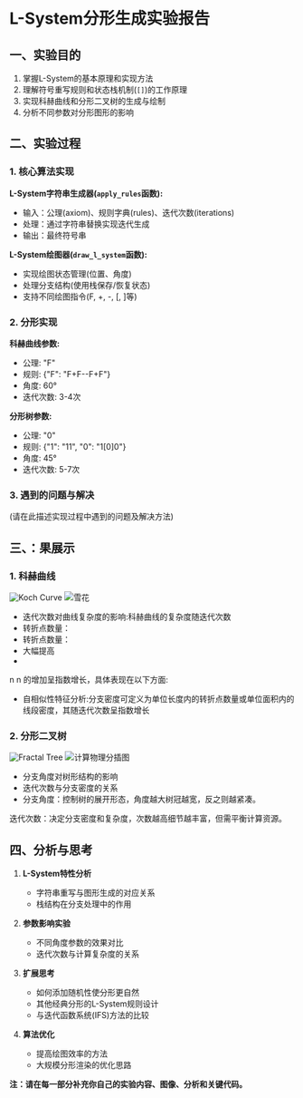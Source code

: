 # L-System分形生成实验报告

## 一、实验目的

1. 掌握L-System的基本原理和实现方法
2. 理解符号重写规则和状态栈机制(`[]`)的工作原理
3. 实现科赫曲线和分形二叉树的生成与绘制
4. 分析不同参数对分形图形的影响

## 二、实验过程

### 1. 核心算法实现

**L-System字符串生成器(`apply_rules`函数):**
- 输入：公理(axiom)、规则字典(rules)、迭代次数(iterations)
- 处理：通过字符串替换实现迭代生成
- 输出：最终符号串

**L-System绘图器(`draw_l_system`函数):**
- 实现绘图状态管理(位置、角度)
- 处理分支结构(使用栈保存/恢复状态)
- 支持不同绘图指令(F, +, -, [, ]等)

### 2. 分形实现

**科赫曲线参数:**
- 公理: "F"
- 规则: {"F": "F+F--F+F"}
- 角度: 60°
- 迭代次数: 3-4次

**分形树参数:**
- 公理: "0" 
- 规则: {"1": "11", "0": "1[0]0"}
- 角度: 45°
- 迭代次数: 5-7次

### 3. 遇到的问题与解决

(请在此描述实现过程中遇到的问题及解决方法)

## 三、：果展示


### 1. 科赫曲线
![Koch Curve](l_system_koch.png)
![雪花](https://github.com/user-attachments/assets/855183b1-6a69-4a70-a942-6055b2e80e06)

- 迭代次数对曲线复杂度的影响:科赫曲线的复杂度随迭代次数
- 转折点数量：
- 转折点数量：
- 大幅提高
- 
n
n 的增加呈指数增长，具体表现在以下方面:

- 自相似性特征分析:分支密度可定义为单位长度内的转折点数量或单位面积内的线段密度，其随迭代次数呈指数增长

### 2. 分形二叉树 
![Fractal Tree](fractal_tree.png)
![计算物理分插图](https://github.com/user-attachments/assets/a2779298-f5e5-432d-bb82-5263262fc084)

- 分支角度对树形结构的影响
- 迭代次数与分支密度的关系
- 分支角度：控制树的展开形态，角度越大树冠越宽，反之则越紧凑。

迭代次数：决定分支密度和复杂度，次数越高细节越丰富，但需平衡计算资源。

## 四、分析与思考

1. **L-System特性分析**
   - 字符串重写与图形生成的对应关系
   - 栈结构在分支处理中的作用

2. **参数影响实验**
   - 不同角度参数的效果对比
   - 迭代次数与计算复杂度的关系

3. **扩展思考**
   - 如何添加随机性使分形更自然
   - 其他经典分形的L-System规则设计
   - 与迭代函数系统(IFS)方法的比较

4. **算法优化**
   - 提高绘图效率的方法
   - 大规模分形渲染的优化思路

**注：请在每一部分补充你自己的实验内容、图像、分析和关键代码。**
